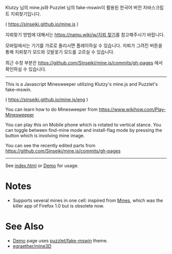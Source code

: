 Klutzy 님의 mine.js와 Puzzlet 님의 fake-mswin이 활용된 한국어 버전 자바스크립트 지뢰찾기입니다.

( https://sinseiki.github.io/mine.js )

지뢰찾기 방법에 대해서는 [https://namu.wiki/w/지뢰 찾기](https://namu.wiki/w/%EC%A7%80%EB%A2%B0%20%EC%B0%BE%EA%B8%B0)를 참고해주시기 바랍니다.

모바일에서는 기기를 가로로 돌리시면 플레이하실 수 있습니다. 지뢰가 그려진 버튼을 통해 지뢰찾기 모드와 깃발꽂기 모드를 고르실 수 있습니다.


최근 수정 부분은 https://github.com/Sinseiki/mine.js/commits/gh-pages 에서 확인하실 수 있습니다.

---------------------------------------

This is a Javascript Minesweeper utilizing Klutzy's mine.js and Puzzlet's fake-mswin.

( https://sinseiki.github.io/mine.js/eng )

You can learn how to do Minesweeper from https://www.wikihow.com/Play-Minesweeper

You can play this on Mobile phone which is rotated to vertical stance. You can toggle between find-mine mode and install-flag mode by pressing the button which is involving mine image.


You can see the recently edited parts from https://github.com/Sinseiki/mine.js/commits/gh-pages

----------------------------------------



See [index.html](index.html) or [Demo][] for usage.

# Notes

* Supports several mines in one cell:
  inspired from [Mines](https://addons.mozilla.org/en-US/firefox/addon/mines/),
  which was the killer app of Firefox 1.0 but is obsolete now.

# See Also

* [Demo][] page uses
  [puzzlet/fake-mswin](http://github.com/puzzlet/fake-mswin/) theme.
* [egraether/mine3D](https://github.com/egraether/mine3D)

[Demo]: http://klutzy.github.io/mine.js/
